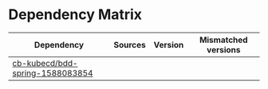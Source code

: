 # Dependency Matrix

Dependency | Sources | Version | Mismatched versions
---------- | ------- | ------- | -------------------
[cb-kubecd/bdd-spring-1588083854](https://github.com/cb-kubecd/bdd-spring-1588083854.git) |  | []() | 
